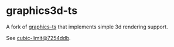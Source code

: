 # graphics3d-ts

A fork of [graphics-ts](https://github.com/gcanti/graphics-ts) that implements simple 3d rendering support.

See [cubic-limit@7254ddb](https://github.com/onur1/cubic-limit/tree/7254ddb284e3fe3c14b96d86c87e6386773b4f8c).

